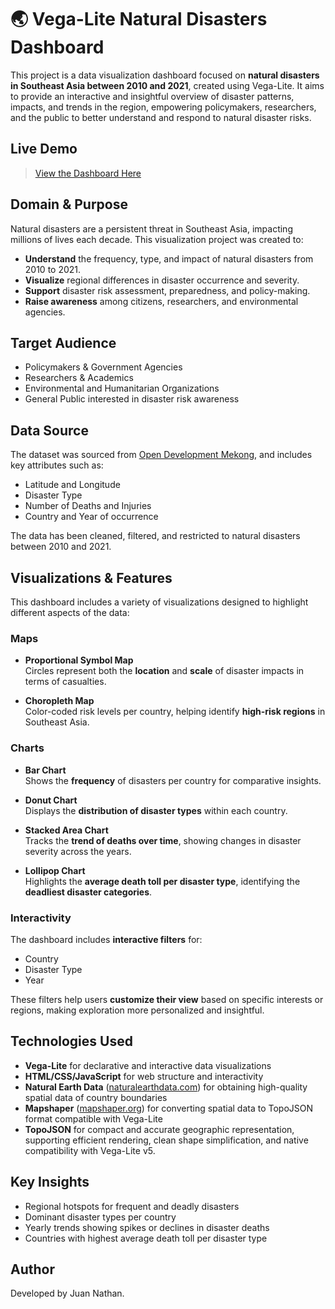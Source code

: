 # 🌏 Vega-Lite Natural Disasters Dashboard

This project is a data visualization dashboard focused on **natural disasters in Southeast Asia between 2010 and 2021**, created using Vega-Lite. It aims to provide an interactive and insightful overview of disaster patterns, impacts, and trends in the region, empowering policymakers, researchers, and the public to better understand and respond to natural disaster risks.

## Live Demo
> [View the Dashboard Here](https://juan-nathan.github.io/natural-disasters-dashboard/)

## Domain & Purpose

Natural disasters are a persistent threat in Southeast Asia, impacting millions of lives each decade. This visualization project was created to:

- **Understand** the frequency, type, and impact of natural disasters from 2010 to 2021.
- **Visualize** regional differences in disaster occurrence and severity.
- **Support** disaster risk assessment, preparedness, and policy-making.
- **Raise awareness** among citizens, researchers, and environmental agencies.

## Target Audience

- Policymakers & Government Agencies  
- Researchers & Academics  
- Environmental and Humanitarian Organizations  
- General Public interested in disaster risk awareness

## Data Source

The dataset was sourced from [Open Development Mekong](https://data.opendevelopmentmekong.net/), and includes key attributes such as:

- Latitude and Longitude  
- Disaster Type  
- Number of Deaths and Injuries  
- Country and Year of occurrence

The data has been cleaned, filtered, and restricted to natural disasters between 2010 and 2021.

## Visualizations & Features

This dashboard includes a variety of visualizations designed to highlight different aspects of the data:

### Maps
- **Proportional Symbol Map**  
  Circles represent both the **location** and **scale** of disaster impacts in terms of casualties.

- **Choropleth Map**  
  Color-coded risk levels per country, helping identify **high-risk regions** in Southeast Asia.

### Charts
- **Bar Chart**  
  Shows the **frequency** of disasters per country for comparative insights.

- **Donut Chart**  
  Displays the **distribution of disaster types** within each country.

- **Stacked Area Chart**  
  Tracks the **trend of deaths over time**, showing changes in disaster severity across the years.

- **Lollipop Chart**  
  Highlights the **average death toll per disaster type**, identifying the **deadliest disaster categories**.

### Interactivity
The dashboard includes **interactive filters** for:
- Country  
- Disaster Type  
- Year

These filters help users **customize their view** based on specific interests or regions, making exploration more personalized and insightful.

## Technologies Used

- **Vega-Lite** for declarative and interactive data visualizations
- **HTML/CSS/JavaScript** for web structure and interactivity  
- **Natural Earth Data** ([naturalearthdata.com](https://www.naturalearthdata.com)) for obtaining high-quality spatial data of country boundaries
- **Mapshaper** ([mapshaper.org](https://mapshaper.org)) for converting spatial data to TopoJSON format compatible with Vega-Lite
- **TopoJSON** for compact and accurate geographic representation, supporting efficient rendering, clean shape simplification, and native compatibility with Vega-Lite v5.

## Key Insights

- Regional hotspots for frequent and deadly disasters
- Dominant disaster types per country
- Yearly trends showing spikes or declines in disaster deaths
- Countries with highest average death toll per disaster type

## Author

Developed by Juan Nathan.



